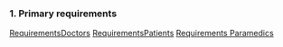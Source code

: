 ### 1. **Primary requirements**
[RequirementsDoctors](/Requirements/RequirementsDoctors)
[RequirementsPatients](/Requirements/RequirementsPatients)
[Requirements Paramedics](/Requirements/RequirementsParamedics)
